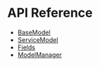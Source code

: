 # API Reference

* [BaseModel](/api/base-model/)
* [ServiceModel](/api/service-model/)
* [Fields](/api/fields/)
* [ModelManager](/api/model-manager/)
